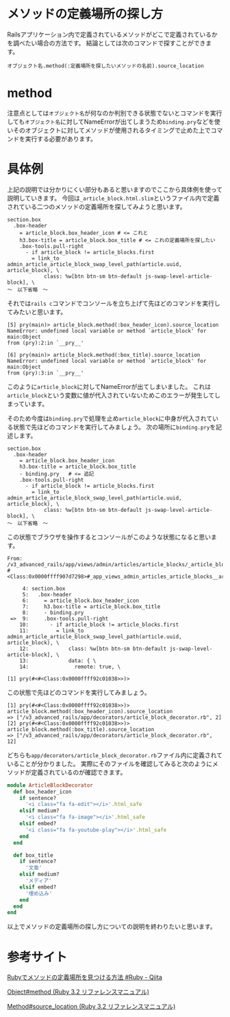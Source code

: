# メソッドの定義場所の探し方

Railsアプリケーション内で定義されているメソッドがどこで定義されているかを調べたい場合の方法です。
結論としては次のコマンドで探すことができます。

```
オブジェクト名.method(:定義場所を探したいメソッドの名前).source_location
```

# method




注意点としては`オブジェクト名`が何なのか判別できる状態でないとコマンドを実行しても`オブジェクト名`に対してNameErrorが出てしまうため`binding.pry`などを使いそのオブジェクトに対してメソッドが使用されるタイミングで止めた上でコマンドを実行する必要があります。


# 具体例

上記の説明では分かりにくい部分もあると思いますのでここから具体例を使って説明していきます。
今回は`_article_block.html.slim`というファイル内で定義されている二つのメソッドの定義場所を探してみようと思います。

```slim
section.box
  .box-header
    = article_block.box_header_icon # <= これと
    h3.box-title = article_block.box_title # <= これの定義場所を探したい
    .box-tools.pull-right
      - if article_block != article_blocks.first
        = link_to admin_article_article_block_swap_level_path(article.uuid, article_block), \
            class: %w[btn btn-sm btn-default js-swap-level-article-block], \
〜　以下省略　〜
```

それでは`rails c`コマンドでコンソールを立ち上げて先ほどのコマンドを実行してみたいと思います。

```
[5] pry(main)> article_block.method(:box_header_icon).source_location
NameError: undefined local variable or method `article_block' for main:Object
from (pry):2:in `__pry__'

[6] pry(main)> article_block.method(:box_title).source_location
NameError: undefined local variable or method `article_block' for main:Object
from (pry):3:in `__pry__'
```

このように`article_block`に対してNameErrorが出てしまいました。
これは`article_block`という変数に値が代入されていないためこのエラーが発生してしまっています。

そのため今度は`binding.pry`で処理を止め`article_block`に中身が代入されている状態で先ほどのコマンドを実行してみましょう。
次の場所に`binding.pry`を記述します。

```slim
section.box
  .box-header
    = article_block.box_header_icon
    h3.box-title = article_block.box_title
    - binding.pry   # <= 追記
    .box-tools.pull-right
      - if article_block != article_blocks.first
        = link_to admin_article_article_block_swap_level_path(article.uuid, article_block), \
            class: %w[btn btn-sm btn-default js-swap-level-article-block], \
〜　以下省略　〜
```

この状態でブラウザを操作するとコンソールがこのような状態になると思います。

```
From: /v3_advanced_rails/app/views/admin/articles/article_blocks/_article_block.html.slim:9 #<Class:0x0000ffff907d7298>#_app_views_admin_articles_article_blocks__article_block_html_slim___3614203768364075662_47020:

     4: section.box
     5:   .box-header
     6:     = article_block.box_header_icon
     7:     h3.box-title = article_block.box_title
     8:     - binding.pry
 =>  9:     .box-tools.pull-right
    10:       - if article_block != article_blocks.first
    11:         = link_to admin_article_article_block_swap_level_path(article.uuid, article_block), \
    12:             class: %w[btn btn-sm btn-default js-swap-level-article-block], \
    13:             data: { \
    14:               remote: true, \

[1] pry(#<#<Class:0x0000ffff92c01038>>)>
```

この状態で先ほどのコマンドを実行してみましょう。

```
[1] pry(#<#<Class:0x0000ffff92c01038>>)> article_block.method(:box_header_icon).source_location
=> ["/v3_advanced_rails/app/decorators/article_block_decorator.rb", 2]
[2] pry(#<#<Class:0x0000ffff92c01038>>)> article_block.method(:box_title).source_location
=> ["/v3_advanced_rails/app/decorators/article_block_decorator.rb", 12]
```

どちらも`app/decorators/article_block_decorator.rb`ファイル内に定義されていることが分かりました。
実際にそのファイルを確認してみると次のようにメソッドが定義されているのが確認できます。

```ruby
module ArticleBlockDecorator
  def box_header_icon
    if sentence?
      '<i class="fa fa-edit"></i>'.html_safe
    elsif medium?
      '<i class="fa fa-image"></i>'.html_safe
    elsif embed?
      '<i class="fa fa-youtube-play"></i>'.html_safe
    end
  end

  def box_title
    if sentence?
      '文章'
    elsif medium?
      'メディア'
    elsif embed?
      '埋め込み'
    end
  end
end
```

以上でメソッドの定義場所の探し方についての説明を終わりたいと思います。


# 参考サイト

[Rubyでメソッドの定義場所を見つける方法 #Ruby - Qiita](https://qiita.com/jnchito/items/fc8a61b421d026a23ffe)

[Object#method (Ruby 3.2 リファレンスマニュアル)](https://docs.ruby-lang.org/ja/latest/method/Object/i/method.html)

[Method#source_location (Ruby 3.2 リファレンスマニュアル)](https://docs.ruby-lang.org/ja/latest/method/Method/i/source_location.html)
